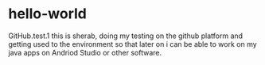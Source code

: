 # hello-world
GitHub.test.1
this is sherab, doing my testing on the github platform and getting used to the environment so that later on i can be able to work on my java apps on Andriod Studio or other software.
